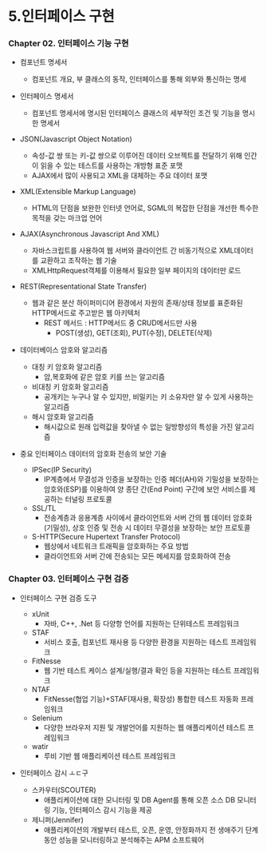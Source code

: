 # 5.인터페이스 구현

### Chapter 02. 인터페이스 기능 구현

- 컴포넌트 명세서
    - 컴포넌트 개요, 부 클래스의 동작, 인터페이스를 통해 외부와 통신하는 명세

- 인터페이스 명세서
    - 컴포넌트 명세서에 명시된 인터페이스 클래스의 세부적인 조건 및 기능을 명시한 명세서

- JSON(Javascript Object Notation)
    - 속성-값 쌍 또는 키-값 쌍으로 이루어진 데이터 오브젝트를 전달하기 위해 인간이 읽을 수 있는 테스트를 사용하는 개방형 표준 포맷
    - AJAX에서 많이 사용되고 XML을 대체하는 주요 데이터 포맷

- XML(Extensible Markup Language)
    - HTML의 단점을 보완한 인터넷 언어로, SGML의 복잡한 단점을 개선한 특수한 목적을 갖는 마크업 언어

- AJAX(Asynchronous Javascript And XML)
    - 자바스크립트를 사용하여 웹 서버와 클라이언트 간 비동기적으로 XML데이터를 교환하고 조작하는 웹 기술
    - XMLHttpRequest객체를 이용해서 필요한 일부 페이지의 데이터만 로드

- REST(Representational State Transfer)
    - 웹과 같은 분산 하이퍼미디어 환경에서 자원의 존재/상태 정보를 표준화된 HTTP메서드로 주고받은 웹 아키텍처
        - REST 메서드 : HTTP메서드 중 CRUD메서드만 사용
            - POST(생성), GET(조회), PUT(수정), DELETE(삭제)
            
- 데이터베이스 암호와 알고리즘
    - 대칭 키 암호화 알고리즘
        - 암,복호화에 같은 암호 키를 쓰는 알고리즘
    - 비대칭 키 암호화 알고리즘
        - 공개키는 누구나 알 수 있지만, 비밀키는 키 소유자만 알 수 있게 사용하는 알고리즘
    - 해시 암호화 알고리즘
        - 해시값으로 원래 입력값을 찾아낼 수 없는 일방향성의 특성을 가진 알고리즘
    
- 중요 인터페이스 데이터의 암호화 전송의 보안 기술
    - IPSec(IP Security)
        - IP계층에서 무결성과 인증을 보장하는 인증 헤더(AH)와 기밀성을 보장하는 암호와(ESP)를 이용하여 양 종단 간(End Point) 구간에 보안 서비스를 제공하는 터널링 프로토콜
    - SSL/TL
        - 전송계층과 응용계층 사이에서 클라이언트와 서버 간의 웹 데이터 암호화(기밀성), 상호 인증 및 전송 시 데이터 무결성을 보장하는 보안 프로토콜
    - S-HTTP(Secure Hupertext Transfer Protocol)
        - 웹상에서 네트워크 트래픽을 암호화하는 주요 방법
        - 클라이언트와 서버 간에 전송되는 모든 메세지를 암호화하여 전송
        

### Chapter 03. 인터페이스 구현 검증

- 인터페이스 구현 검증 도구
    - xUnit
        - 자바, C++, .Net 등 다양항 언어를 지원하는 단위테스트 프레임워크
    - STAF
        - 서비스 호출, 컴포넌트 재사용 등 다양한 환경을 지원하는 테스트 프레임워크
    - FitNesse
        - 웹 기반 테스트 케이스 설계/실행/결과 확인 등을 지원하는 테스트 프레임워크
    - NTAF
        - FitNesse(협업 기능)+STAF(재사용, 확장성) 통합한 테스트 자동화 프레임워크
    - Selenium
        - 다양한 브라우저 지원 및 개발언어를 지원하는 웹 애플리케이션 테스트 프레임워크
    - watir
        - 루비 기반 웹 애플리케이션 테스트 프레임워크
        
- 인터페이스 감시 ㅗㄷ구
    - 스카우터(SCOUTER)
        - 애플리케이션에 대한 모니터링 및 DB Agent를 통해 오픈 소스 DB 모니터링 기능, 인터페이스 감시 기능을 제공
    - 제니퍼(Jennifer)
        - 애플리케이션의 개발부터 테스트, 오픈, 운영, 안정화까지 전 생애주기 단계 동안 성능을 모니터링하고 분석해주는 APM 소프트웨어
